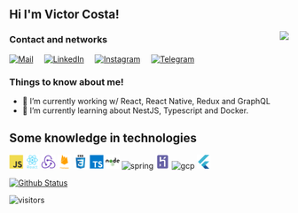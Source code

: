 <h2>Hi I'm Victor Costa!</h2>
<img align='right' src="https://media.giphy.com/media/UoLt6Tm8wlSnWGfSFs/source.gif"/>

### Contact and networks
<p>
  <a href="mailto:victorcostadev@gmail.com" target="_blank"><img src="https://cogumm.net/githubassets/my_svgs/gmail.svg" width="30px" alt="Mail"></a> &nbsp; &nbsp;
  <a href="https://www.linkedin.com/in/victorcosta12/" target="_blank"><img src="https://cogumm.net/githubassets/my_svgs/linkedin.svg" width="30px" alt="LinkedIn"></a> &nbsp; &nbsp;
  <a href="https://www.instagram.com/victorcosta12/" target="_blank"><img src="https://cogumm.net/githubassets/my_svgs/instagram.svg" width="30px" alt="Instagram"></a> &nbsp; &nbsp;
  <a href="https://t.me/victorcosta12" target="_blank"><img src="https://cogumm.net/githubassets/my_svgs/telegram.svg" width="30px" alt="Telegram"></a> &nbsp; &nbsp;
</p>

### Things to know about me!

- 🔭 I’m currently working w/ React, React Native, Redux and GraphQL
- 🌱 I’m currently learning about NestJS, Typescript and Docker.  


## Some knowledge in technologies


<img src="https://raw.githubusercontent.com/devicons/devicon/master/icons/javascript/javascript-original.svg" alt="javascript" width="25" height="25" /> <img src="https://raw.githubusercontent.com/devicons/devicon/master/icons/react/react-original-wordmark.svg" alt="react" width="25" height="25" /> <img src="https://raw.githubusercontent.com/devicons/devicon/master/icons/redux/redux-original.svg" alt="react" width="25" height="25" />  <img src="https://raw.githubusercontent.com/devicons/devicon/master/icons/firebase/firebase-plain-wordmark.svg" alt="react" width="25" height="25" /> <img src="https://raw.githubusercontent.com/devicons/devicon/master/icons/css3/css3-original-wordmark.svg" alt="css3" width="25" height="25" />  <img src="https://raw.githubusercontent.com/devicons/devicon/master/icons/typescript/typescript-original.svg" alt="typescript" width="25" height="25" /> <img src="https://raw.githubusercontent.com/devicons/devicon/master/icons/nodejs/nodejs-original-wordmark.svg" alt="nodejs" width="25" height="25" /> <img src="https://www.vectorlogo.zone/logos/springio/springio-icon.svg" alt="spring" width="25" height="25" /> <img src="https://raw.githubusercontent.com/devicons/devicon/master/icons/heroku/heroku-plain.svg" alt="heroku" width="25" height="25" /> <img src="https://www.vectorlogo.zone/logos/google_cloud/google_cloud-icon.svg" alt="gcp" width="25" height="25" /> <img src="https://raw.githubusercontent.com/devicons/devicon/master/icons/flutter/flutter-original.svg" alt="react" width="25" height="25" />

[![Github Status](https://github-readme-stats.vercel.app/api?username=victorcosta&show_icons=true&title_color=fff&icon_color=79ff97&text_color=9f9f9f&bg_color=151515)](https://github.com/cogumm/victorcosta)

<p><img src="https://visitor-badge.glitch.me/badge?page_id=victorcosta.victorcosta" alt="visitors"></p>
